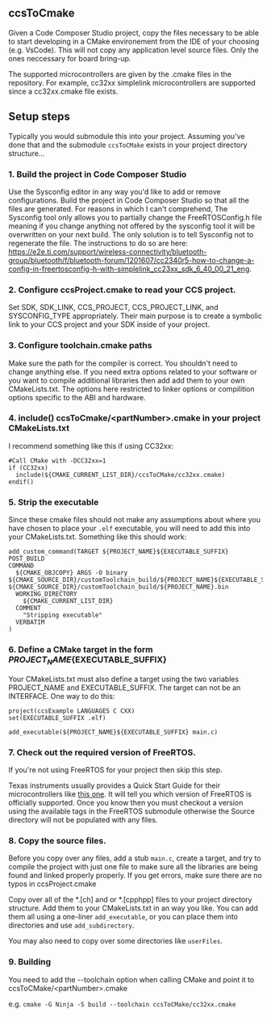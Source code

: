 ## ccsToCmake
Given a Code Composer Studio project, copy the files necessary to be able to start developing in a CMake environement
from the IDE of your choosing (e.g. VsCode). This will not copy any application level source files. Only the ones neccessary
for board bring-up.

The supported microcontrollers are given by the <partNumber>.cmake files in the repository.
For example, cc32xx simplelink microcontrollers are supported since a cc32xx.cmake file exists.

## Setup steps

Typically you would submodule this into your project. Assuming you've done that and the submodule `ccsToCMake` exists in your project
directory structure...

### 1. Build the project in Code Composer Studio

Use the Sysconfig editor in any way you'd like to add or remove configurations. Build the project in Code Composer Studio so that all the
files are generated. For reasons in which I can't comprehend, The Sysconfig tool only allows you to partially change the FreeRTOSConfig.h file meaning if you change anything not offered by the sysconfig tool it will be overwritten on your next build. The only solution is to tell Sysconfig not to regenerate the file. The instructions to do so are here:
https://e2e.ti.com/support/wireless-connectivity/bluetooth-group/bluetooth/f/bluetooth-forum/1201607/cc2340r5-how-to-change-a-config-in-freertosconfig-h-with-simplelink_cc23xx_sdk_6_40_00_21_eng.

### 2. Configure ccsProject.cmake to read your CCS project.

Set SDK, SDK_LINK, CCS_PROJECT, CCS_PROJECT_LINK, and SYSCONFIG_TYPE appropriately.
Their main purpose is to create a symbolic link to your CCS project and your SDK inside of your project.

### 3. Configure toolchain.cmake paths

Make sure the path for the compiler is correct. You shouldn't need to change anything else.
If you need extra options related to your software or you want to compile
additional libraries then add add them to your own CMakeLists.txt. The options here restricted to linker options or
compilition options specific to the ABI and hardware.

### 4. include() ccsToCmake/\<partNumber\>.cmake in your project CMakeLists.txt

I recommend something like this if using CC32xx:

```
#Call CMake with -DCC32xx=1
if (CC32xx)
  include(${CMAKE_CURRENT_LIST_DIR}/ccsToCMake/cc32xx.cmake)
endif()
```

### 5. Strip the executable

Since these cmake files should not make any assumptions about where you have chosen to place your `.elf` executable,
you will need to add this into your CMakeLists.txt. Something like this should work:

```
add_custom_command(TARGET ${PROJECT_NAME}${EXECUTABLE_SUFFIX} POST_BUILD
COMMAND
  ${CMAKE_OBJCOPY} ARGS -O binary ${CMAKE_SOURCE_DIR}/customToolchain_build/${PROJECT_NAME}${EXECUTABLE_SUFFIX} ${CMAKE_SOURCE_DIR}/customToolchain_build/${PROJECT_NAME}.bin
  WORKING_DIRECTORY
    ${CMAKE_CURRENT_LIST_DIR}
  COMMENT
    "Stripping executable"
  VERBATIM
)
```

### 6. Define a CMake target in the form ${PROJECT_NAME}${EXECUTABLE_SUFFIX}
Your CMakeLists.txt must also define a target using the two variables PROJECT_NAME and EXECUTABLE_SUFFIX.
The target can not be an INTERFACE. One way to do this:

```
project(ccsExample LANGUAGES C CXX)
set(EXECUTABLE_SUFFIX .elf)

add_executable(${PROJECT_NAME}${EXECUTABLE_SUFFIX} main.c)
```

### 7. Check out the required version of FreeRTOS.

If you're not using FreeRTOS for your project then skip this step.

Texas instruments usually provides a Quick Start Guide for their microcontrollers like [this one](https://software-dl.ti.com/ecs/SIMPLELINK_CC3220_SDK/2_20_00_10/exports/docs/simplelink_mcu_sdk/Quick_Start_Guide.html). It will tell you which version of FreeRTOS is officially supported. Once you know then you must checkout
a version using the available tags in the FreeRTOS submodule otherwise the Source directory will not be populated with any files.

### 8. Copy the source files.

Before you copy over any files, add a stub `main.c`, create a target, and try to compile the project with just one file to make sure all the libraries are being found and linked properly properly. If you get errors, make sure there are no typos in ccsProject.cmake

Copy over all of the *.[ch] and or *.[cpphpp] files to your project directory structure. Add them to your CMakeLists.txt in an way you like.
You can add them all using a one-liner `add_executable`, or you can place them into directories and use `add_subdirectory`.

You may also need to copy over some directories like `userFiles`.

### 9. Building

You need to add the --toolchain option when calling CMake and point it to ccsToCMake/\<partNumber\>.cmake

e.g. `cmake -G Ninja -S build --toolchain ccsToCMake/cc32xx.cmake`